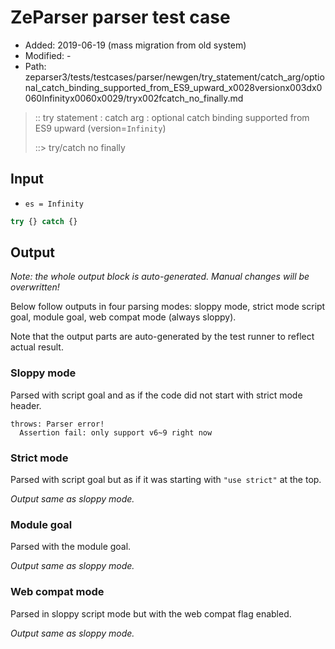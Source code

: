 # ZeParser parser test case

- Added: 2019-06-19 (mass migration from old system)
- Modified: -
- Path: zeparser3/tests/testcases/parser/newgen/try_statement/catch_arg/optional_catch_binding_supported_from_ES9_upward_x0028versionx003dx0060Infinityx0060x0029/tryx002fcatch_no_finally.md

> :: try statement : catch arg : optional catch binding supported from ES9 upward (version=`Infinity`)
>
> ::> try/catch no finally

## Input

- `es = Infinity`

`````js
try {} catch {}
`````

## Output

_Note: the whole output block is auto-generated. Manual changes will be overwritten!_

Below follow outputs in four parsing modes: sloppy mode, strict mode script goal, module goal, web compat mode (always sloppy).

Note that the output parts are auto-generated by the test runner to reflect actual result.

### Sloppy mode

Parsed with script goal and as if the code did not start with strict mode header.

`````
throws: Parser error!
  Assertion fail: only support v6~9 right now 
`````

### Strict mode

Parsed with script goal but as if it was starting with `"use strict"` at the top.

_Output same as sloppy mode._

### Module goal

Parsed with the module goal.

_Output same as sloppy mode._

### Web compat mode

Parsed in sloppy script mode but with the web compat flag enabled.

_Output same as sloppy mode._
